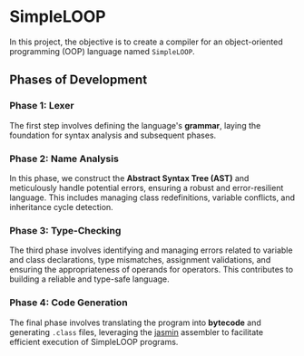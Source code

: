 # SimpleLOOP

In this project, the objective is to create a compiler for an object-oriented programming (OOP) language named `SimpleLOOP`.

## Phases of Development

### Phase 1: Lexer
The first step involves defining the language's **grammar**, laying the foundation for syntax analysis and subsequent phases.

### Phase 2: Name Analysis
In this phase, we construct the **Abstract Syntax Tree (AST)** and meticulously handle potential errors, ensuring a robust and error-resilient language. This includes managing class redefinitions, variable conflicts, and inheritance cycle detection.

### Phase 3: Type-Checking
The third phase involves identifying and managing errors related to variable and class declarations, type mismatches, assignment validations, and ensuring the appropriateness of operands for operators. This contributes to building a reliable and type-safe language.

### Phase 4: Code Generation
The final phase involves translating the program into **bytecode** and generating `.class` files, leveraging the [jasmin](https://jasmin.sourceforge.net/) assembler to facilitate efficient execution of SimpleLOOP programs.
